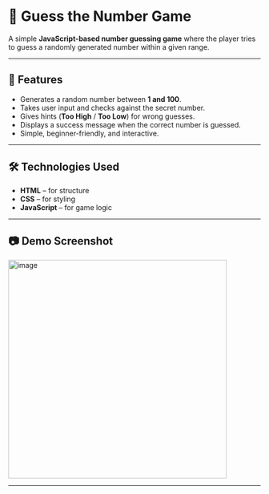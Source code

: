 # 🎲 Guess the Number Game  

A simple **JavaScript-based number guessing game** where the player tries to guess a randomly generated number within a given range.  

---

## 🚀 Features  
- Generates a random number between **1 and 100**.  
- Takes user input and checks against the secret number.  
- Gives hints (**Too High** / **Too Low**) for wrong guesses.  
- Displays a success message when the correct number is guessed.  
- Simple, beginner-friendly, and interactive.  

---

## 🛠️ Technologies Used  
- **HTML** – for structure  
- **CSS** – for styling  
- **JavaScript** – for game logic  

---

## 📷 Demo Screenshot  
<img width="436" height="436" alt="image" src="https://github.com/user-attachments/assets/d34c062f-ad8b-4d15-afff-4e4f1a8df0f0" />


---
